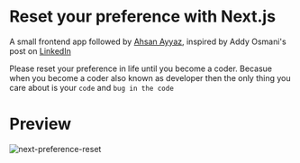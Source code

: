 # Reset your preference with Next.js
A small frontend app followed by [Ahsan Ayyaz](https://github.com/AhsanAyaz), inspired by Addy Osmani's post on [LinkedIn](https://www.linkedin.com/posts/addyosmani_motivation-productivity-growth-activity-7182813563546222592-aZg6/)

Please reset your preference in life until you become a coder. Becasue when you become a coder also known as developer then the only thing you care about is your
```code``` and ```bug in the code```


# Preview
![next-preference-reset](https://github.com/seAfnan/next-preference-reset/assets/20145270/1c994a18-9a37-467f-a309-5f7f65ffdfb9)
